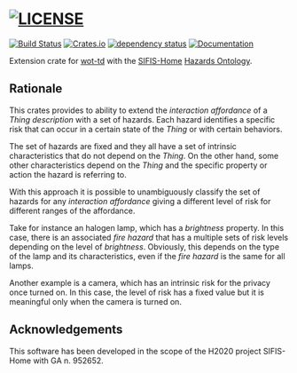 # [![LICENSE](https://img.shields.io/badge/license-MIT-blue.svg)](LICENSE)
[![Build Status](https://github.com/sifis-home/sifis-ext/workflows/sifis-td/badge.svg)](https://github.com/sifis-home/sifis-ext/actions)
[![Crates.io](https://img.shields.io/crates/v/sifis-td.svg)](https://crates.io/crates/sifis-td)
[![dependency status](https://deps.rs/repo/github/sifis-home/sifis-ext/status.svg)](https://deps.rs/repo/github/sifis-home/sifis-ext)
[![Documentation](https://docs.rs/sifis-td/badge.svg)](https://docs.rs/sifis-td/)

Extension crate for [wot-td](https://crates.io/crates/wot-td) with the [SIFIS-Home](https://sifis-home.eu) [Hazards Ontology](https://purl.org/sifis/hazards).

## Rationale

This crates provides to ability to extend the _interaction affordance_ of a
_Thing description_ with a set of hazards. Each hazard identifies a specific
risk that can occur in a certain state of the _Thing_ or with certain behaviors.

The set of hazards are fixed and they all have a set of intrinsic
characteristics that do not depend on the _Thing_. On the other hand, some other
characteristics depend on the _Thing_ and the specific property or action the
hazard is referring to.

With this approach it is possible to unambiguously classify the set of hazards
for any _interaction affordance_ giving a different level of risk for different
ranges of the affordance.

Take for instance an halogen lamp, which has a _brightness_ property. In this
case, there is an associated _fire hazard_ that has a multiple sets of risk
levels depending on the level of _brightness_. Obviously, this depends on the
type of the lamp and its characteristics, even if the _fire hazard_ is the same
for all lamps.

Another example is a camera, which has an intrinsic risk for the privacy once
turned on. In this case, the level of risk has a fixed value but it is
meaningful only when the camera is turned on.

## Acknowledgements

This software has been developed in the scope of the H2020 project SIFIS-Home with GA n. 952652.
